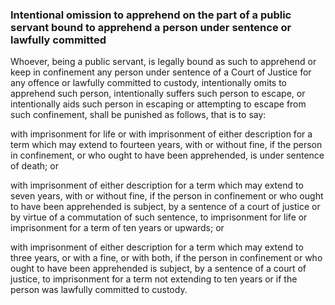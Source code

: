 ### Intentional omission to apprehend on the part of a public servant bound to apprehend a person under sentence or lawfully committed

Whoever, being a public servant, is legally bound as such to apprehend or keep in confinement any person under sentence of a Court of Justice for any offence or lawfully committed to custody, intentionally omits to apprehend such person, intentionally suffers such person to escape, or intentionally aids such person in escaping or attempting to escape from such confinement, shall be punished as follows, that is to say:

with imprisonment for life or with imprisonment of either description for a term which may extend to fourteen years, with or without fine, if the person in confinement, or who ought to have been apprehended, is under sentence of death; or

with imprisonment of either description for a term which may extend to seven years, with or without fine, if the person in confinement or who ought to have been apprehended is subject, by a sentence of a court of justice or by virtue of a commutation of such sentence, to imprisonment for life or imprisonment for a term of ten years or upwards; or

with imprisonment of either description for a term which may extend to three years, or with a fine, or with both, if the person in confinement or who ought to have been apprehended is subject, by a sentence of a court of justice, to imprisonment for a term not extending to ten years or if the person was lawfully committed to custody.



